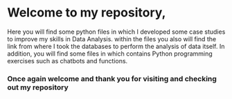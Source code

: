 # Welcome to my repository,

Here you will find some python files in which I developed some case studies to improve my skills in Data Analysis. 
within the files you also will find the link from where I took the databases to perform the analysis of data itself.
In addition, you will find some files in which contains Python programming exercises such as chatbots and functions.
### Once again welcome and thank you for visiting and checking out my repository

